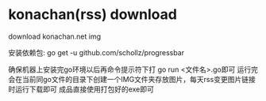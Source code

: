 # konachan(rss) download
download konachan.net img

安装依赖包:
go get -u github.com/schollz/progressbar

确保机器上安装完go环境以后再命令提示符下打 go run <文件名>.go即可
运行完会在当前同go文件的目录下创建一个IMG文件夹存放图片，每天rss变更图片链接时运行下载即可
成品直接使用打包好的exe即可
